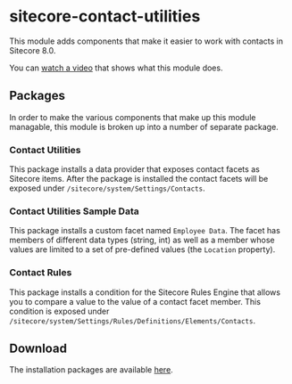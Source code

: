 # sitecore-contact-utilities
This module adds components that make it easier to work with contacts in Sitecore 8.0. 

You can [watch a video](https://www.youtube.com/watch?v=ajSZar5aShc) that shows what this module does.

## Packages
In order to make the various components that make up this module managable, this module is broken up into a number of separate package.

### Contact Utilities
This package installs a data provider that exposes contact facets as Sitecore items. After the package is installed the contact facets will be exposed under ```/sitecore/system/Settings/Contacts```.

### Contact Utilities Sample Data
This package installs a custom facet named ```Employee Data```. The facet has members of different data types (string, int) as well as a member whose values are limited to a set of pre-defined values (the ```Location``` property).

### Contact Rules
This package installs a condition for the Sitecore Rules Engine that allows you to compare a value to the value of a contact facet member. This condition is exposed under ```/sitecore/system/Settings/Rules/Definitions/Elements/Contacts```.

## Download
The installation packages are available [here](https://github.com/adamconn/sitecore-contact-utilities/tree/master/sitecore/).